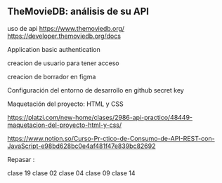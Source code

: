 <!-- Clase 01 -->

## TheMovieDB: análisis de su API

uso de api
https://www.themoviedb.org/
https://developer.themoviedb.org/docs

Application basic authentication

creacion de usuario para tener acceso

<!-- Clase 02-->

creacion de borrador en figma

<!-- Clase 03 -->

Configuración del entorno de desarrollo en github
secret key

<!-- Clase 04 -->

Maquetación del proyecto: HTML y CSS

https://platzi.com/new-home/clases/2986-api-practico/48449-maquetacion-del-proyecto-html-y-css/

https://www.notion.so/Curso-Pr-ctico-de-Consumo-de-API-REST-con-JavaScript-e98bd628bc0e4af481f47e839bc82692

Repasar :

clase 19
clase 02
clase 04
clase 09
clase 14
